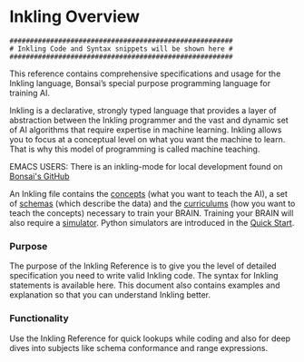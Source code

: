# Inkling Overview

```
#######################################################
# Inkling Code and Syntax snippets will be shown here #
#######################################################
```

This reference contains comprehensive specifications and usage for the Inkling language, Bonsai’s special purpose programming language for training AI.

Inkling is a declarative, strongly typed language that provides a layer of
abstraction between the Inkling programmer and the vast and dynamic set of AI
algorithms that require expertise in machine learning. Inkling allows you to
focus at a conceptual level on what you want the machine to learn. That is why this model of
programming is called machine teaching. 

<aside class="notice">
EMACS USERS: There is an inkling-mode for local development found on <a href="https://github.com/BonsaiAI/inkling-mode">Bonsai's GitHub</a>
</aside>

An Inkling file contains the [concepts][1] (what you want to teach the AI), a set of
[schemas][2] (which describe the data) and the [curriculums][3] (how you want to teach the concepts) necessary to train your BRAIN.
Training your BRAIN will also require a [simulator][4]. Python simulators are
introduced in the [Quick Start][5].

### Purpose

The purpose of the Inkling Reference is to give you the level of detailed
specification you need to write valid Inkling code. 
The syntax for Inkling statements is available here. 
This document also contains
examples and explanation so that you can understand Inkling better. 

### Functionality

Use the Inkling Reference for quick lookups while coding and also for deep dives
into subjects like schema conformance and range expressions.

[1]: #concepts
[2]: #schemas
[3]: #curriculums
[4]: #simulators
[5]: ../guides/getting-started.html#what-is-a-simulator
